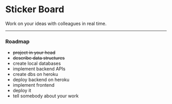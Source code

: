 # Sticker Board

Work on your ideas with colleagues in real time.

---

### Roadmap

- ~~project in your head~~
- ~~describe data structures~~
- create local databases
- implement backend APIs
- create dbs on heroku
- deploy backend on heroku
- implement frontend
- deploy it
- tell somebody about your work